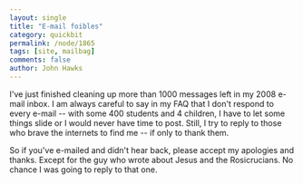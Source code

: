 ```yaml
---
layout: single 
title: "E-mail foibles" 
category: quickbit
permalink: /node/1865
tags: [site, mailbag] 
comments: false 
author: John Hawks 
---
```


I've just finished cleaning up more than 1000 messages left in my 2008 e-mail inbox. I am always careful to say in my FAQ that I don't respond to every e-mail -- with some 400 students and 4 children, I have to let some things slide or I would never have time to post. Still, I try to reply to those who brave the internets to find me -- if only to thank them. 

So if you've e-mailed and didn't hear back, please accept my apologies and thanks. Except for the guy who wrote about Jesus and the Rosicrucians. No chance I was going to reply to that one. 

